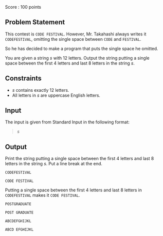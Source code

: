 Score : $100$ points

## Problem Statement

This contest is `CODE FESTIVAL`.
However, Mr. Takahashi always writes it `CODEFESTIVAL`, omitting the single space between `CODE` and `FESTIVAL`.

So he has decided to make a program that puts the single space he omitted.

You are given a string $s$ with $12$ letters.
Output the string putting a single space between the first $4$ letters and last $8$ letters in the string $s$.

## Constraints

- $s$ contains exactly $12$ letters.
- All letters in $s$ are uppercase English letters.

## Input

The input is given from Standard Input in the following format:

> $s$

## Output

Print the string putting a single space between the first $4$ letters and last $8$ letters in the string $s$.
Put a line break at the end.

```input1
CODEFESTIVAL
```

```output1
CODE FESTIVAL
```

Putting a single space between the first $4$ letters and last $8$ letters in `CODEFESTIVAL` makes it `CODE FESTIVAL`.

```input2
POSTGRADUATE
```

```output2
POST GRADUATE
```

```input3
ABCDEFGHIJKL
```

```output3
ABCD EFGHIJKL
```